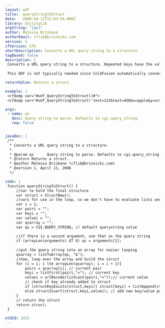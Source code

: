 ```yaml
---
layout: udf
title:  queryStringToStruct
date:   2006-04-11T12:03:54.000Z
library: UtilityLib
argString: "[qs]"
author: Malessa Brisbane
authorEmail: cflib@brisnicki.com
version: 1
cfVersion: CF5
shortDescription: Converts a URL query string to a structure.
tagBased: false
description: |
 Converts a URL query string to a structure. Repeated keys have the values appended as a list. Also removes and URL encoding. Based on code from QueryStringDeleteVar.
 
 This UDF is not typically needed since ColdFusion automatically converts the query string into the URL structure, but since you can pass in a custom query string, it could be useful for parsing those strings instead.

returnValue: Returns a struct.

example: |
 <cfdump var="#udf_QueryStringToStruct()#">
 <cfdump var="#udf_QueryStringToStruct('test=123&test=456&x=apple&y=oranges')#">

args:
 - name: qs
   desc: Query string to parse. Defaults to cgi.query_string.
   req: false


javaDoc: |
 /**
  * Converts a URL query string to a structure.
  * 
  * @param qs      Query string to parse. Defaults to cgi.query_string. (Optional)
  * @return Returns a struct. 
  * @author Malessa Brisbane (cflib@brisnicki.com) 
  * @version 1, April 11, 2006 
  */

code: |
 function queryStringToStruct() {
     //var to hold the final structure
     var struct = StructNew();
     //vars for use in the loop, so we don't have to evaluate lists and arrays more than once
     var i = 1;
     var pairi = "";
     var keyi = "";
     var valuei = "";
     var qsarray = "";
     var qs = CGI.QUERY_STRING; // default querystring value
     
     //if there is a second argument, use that as the query string
     if (arrayLen(arguments) GT 0) qs = arguments[1];
 
     //put the query string into an array for easier looping
     qsarray = listToArray(qs, "&");
     //now, loop over the array and build the struct
     for (i = 1; i lte arrayLen(qsarray); i = i + 1){
         pairi = qsarray[i]; // current pair
         keyi = listFirst(pairi,"="); // current key
         valuei = urlDecode(listLast(pairi,"="));// current value
         // check if key already added to struct
         if (structKeyExists(struct,keyi)) struct[keyi] = listAppend(struct[keyi],valuei); // add value to list
         else structInsert(struct,keyi,valuei); // add new key/value pair
     }
     // return the struct
     return struct;
 }

oldId: 1412
---
```


